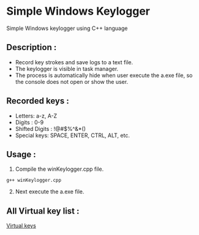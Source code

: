 # Simple Windows Keylogger

Simple Windows keylogger using C++ language

## Description :

- Record key strokes and save logs to a text file.
- The keylogger is visible in task manager.
- The process is automatically hide when user execute the a.exe file, so the console does not open or show the user.

## Recorded keys :

- Letters: a-z, A-Z
- Digits : 0-9
- Shifted Digits : !@#$%^&*()
- Special keys: SPACE, ENTER, CTRL, ALT, etc.

## Usage :
1. Compile the winKeylogger.cpp file.

```
g++ winKeylogger.cpp
```
2. Next execute the a.exe file.

## All Virtual key list :

[Virtual keys](https://docs.microsoft.com/en-us/windows/win32/inputdev/virtual-key-codes)
